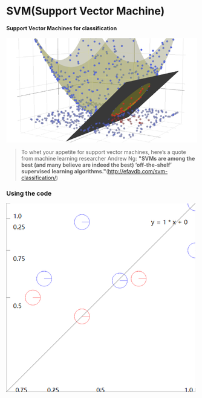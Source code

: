 # SVM(Support Vector Machine)

#### Support Vector Machines for classification

![](./svm_3d_cropped-750x410.png)
> To whet your appetite for support vector machines, here’s a quote from machine learning researcher Andrew Ng: **"SVMs are among the best (and many believe are indeed the best) ‘off-the-shelf’ supervised learning algorithms."**(http://efavdb.com/svm-classification/)

### Using the code

![](./SVM-plot.png)